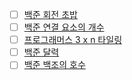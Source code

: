 - [ ] [백준 회전 초밥](https://www.acmicpc.net/problem/2531)
- [ ] [백준 연결 요소의 개수](https://www.acmicpc.net/problem/11724)
- [ ] [프로그래머스 3 x n 타일링](https://school.programmers.co.kr/learn/courses/30/lessons/12902)
- [ ] [백준 달력](https://www.acmicpc.net/problem/20207)
- [ ] [백준 백조의 호수](https://www.acmicpc.net/problem/3197)
